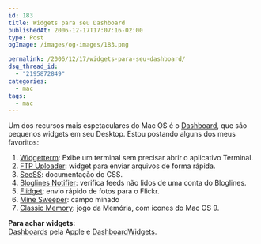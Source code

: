 ```yaml
---
id: 183
title: Widgets para seu Dashboard
publishedAt: 2006-12-17T17:07:16-02:00
type: Post
ogImage: /images/og-images/183.png

permalink: /2006/12/17/widgets-para-seu-dashboard/
dsq_thread_id:
  - "2195872849"
categories:
  - mac
tags:
  - mac
---
```

Um dos recursos mais espetaculares do Mac OS é o [Dashboard](http://www.apple.com/downloads/dashboard/), que são pequenos widgets em seu Desktop. Estou postando alguns dos meus favoritos:

1) [Widgetterm](http://widgetterm.sourceforge.net/): Exibe um terminal sem precisar abrir o aplicativo Terminal.  
2) [FTP Uploader](http://www.apple.com/downloads/dashboard/networking_security/ftpuploader.html): widget para enviar arquivos de forma rápida.  
3) [SeeSS](http://www.guyd2.com/widget/seess/index.html): documentação do CSS.  
4) [Bloglines Notifier](http://www.apple.com/downloads/dashboard/blogs_forums/bloglinesnotifier.html): verifica feeds não lidos de uma conta do Bloglines.  
5) [Flidget](http://www.apple.com/downloads/dashboard/blogs_forums/flidget.html): envio rápido de fotos para o Flickr.  
6) [Mine Sweeper](http://www.apple.com/downloads/dashboard/games/minesweeper.html): campo minado  
7) [Classic Memory](http://www.apple.com/downloads/dashboard/games/classicmemory.html): jogo da Memória, com icones do Mac OS 9.

**Para achar widgets:**  
[Dashboards](http://www.apple.com/downloads/dashboard/) pela Apple e [DashboardWidgets](http://www.dashboardwidgets.com/).
